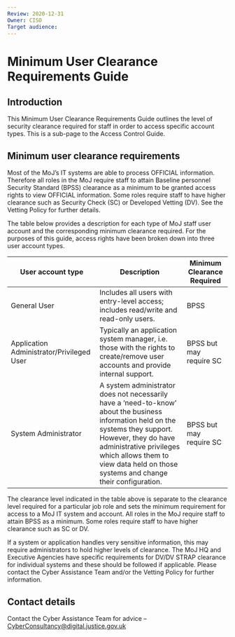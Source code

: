 ```yaml
---
Review: 2020-12-31
Owner: CISO
Target audience:
---
```


# Minimum User Clearance Requirements Guide

## Introduction

This Minimum User Clearance Requirements Guide outlines the level of security clearance required
for staff in order to access specific account types. This is a sub-page to the Access Control Guide.

## Minimum user clearance requirements

Most of the MoJ’s IT systems are able to process OFFICIAL information. Therefore all roles in the MoJ
require staff to attain Baseline personnel Security Standard (BPSS) clearance as a minimum to be
granted access rights to view OFFICIAL information. Some roles require staff to have higher
clearance such as Security Check (SC) or Developed Vetting (DV). See the Vetting Policy for further
details.

The table below provides a description for each type of MoJ staff user account and the
corresponding minimum clearance required. For the purposes of this guide, access rights have been
broken down into three user account types.

| User account type | Description | Minimum Clearance Required |
| --- | --- | --- |
| General User | Includes all users with entry-level access; includes read/write and read-only users. | BPSS |
| Application Administrator/Privileged User | Typically an application system manager, i.e. those with the rights to create/remove user accounts and provide internal support. | BPSS but may require SC |
| System Administrator | A system administrator does not necessarily have a ‘need-to-know’ about the business information held on the systems they support. However, they do have administrative privileges which allows them to view data held on those systems and change their configuration. | BPSS but may require SC |

The clearance level indicated in the table above is separate to the clearance level required for a particular job role and sets the minimum requirement for access to a MoJ IT system and account. All roles in the MoJ require staff to attain BPSS as a minimum. Some roles require staff to have higher clearance such as SC or DV.

If a system or application handles very sensitive information, this may require administrators to hold higher levels of clearance. The MoJ HQ and Executive Agencies have specific requirements for DV/DV STRAP clearance for individual systems and these should be followed if applicable. Please contact the Cyber Assistance Team and/or the Vetting Policy for further information.

## Contact details

Contact the Cyber Assistance Team for advice – [CyberConsultancy@digital.justice.gov.uk](mailto:CyberConsultancy@digital.justice.gov.uk)

